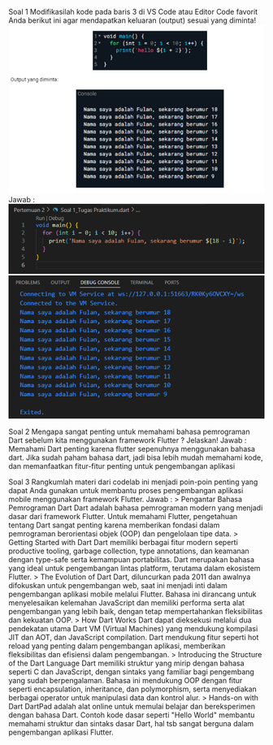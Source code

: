 Soal 1
Modifikasilah kode pada baris 3 di VS Code atau Editor Code favorit Anda berikut ini agar mendapatkan keluaran (output) sesuai yang diminta!
<img src = "soal 1.png">
Jawab :
    <img src = "input_soal 1.png">
    <img src = "output_soal 1.png">

Soal 2
Mengapa sangat penting untuk memahami bahasa pemrograman Dart sebelum kita menggunakan framework Flutter ? Jelaskan!
Jawab :
    Memahami Dart penting karena flutter sepenuhnya menggunakan bahasa dart. Jika sudah paham bahasa dart, jadi bisa lebih mudah memahami kode, dan memanfaatkan fitur-fitur penting untuk pengembangan aplikasi

Soal 3
Rangkumlah materi dari codelab ini menjadi poin-poin penting yang dapat Anda gunakan untuk membantu proses pengembangan aplikasi mobile menggunakan framework Flutter.
Jawab : 
    > Pengantar Bahasa Pemrograman Dart
        Dart adalah bahasa pemrograman modern yang menjadi dasar dari framework Flutter. Untuk memahami Flutter, pengetahuan tentang Dart sangat penting karena memberikan fondasi dalam pemrograman berorientasi objek (OOP) dan pengelolaan tipe data.
    > Getting Started with Dart
        Dart memiliki berbagai fitur modern seperti productive tooling, garbage collection, type annotations, dan keamanan dengan type-safe serta kemampuan portabilitas. Dart merupakan bahasa yang ideal untuk pengembangan lintas platform, terutama dalam ekosistem Flutter.
    > The Evolution of Dart 
        Dart, diluncurkan pada 2011 dan awalnya difokuskan untuk pengembangan web, saat ini menjadi inti dalam pengembangan aplikasi mobile melalui Flutter. Bahasa ini dirancang untuk menyelesaikan kelemahan JavaScript dan memiliki performa serta alat pengembangan yang lebih baik, dengan tetap mempertahankan fleksibilitas dan kekuatan OOP.
    > How Dart Works 
        Dart dapat dieksekusi melalui dua pendekatan utama Dart VM (Virtual Machines) yang mendukung kompilasi JIT dan AOT, dan JavaScript compilation. Dart mendukung fitur seperti hot reload yang penting dalam pengembangan aplikasi, memberikan fleksibilitas dan efisiensi dalam pengembangan.
    > Introducing the Structure of the Dart Language
        Dart memiliki struktur yang mirip dengan bahasa seperti C dan JavaScript, dengan sintaks yang familiar bagi pengembang yang sudah berpengalaman. Bahasa ini mendukung OOP dengan fitur seperti encapsulation, inheritance, dan polymorphism, serta menyediakan berbagai operator untuk manipulasi data dan kontrol alur.
    > Hands-on with Dart
        DartPad adalah alat online untuk memulai belajar dan bereksperimen dengan bahasa Dart. Contoh kode dasar seperti "Hello World" membantu memahami struktur dan sintaks dasar Dart, hal tsb sangat berguna dalam pengembangan aplikasi Flutter.